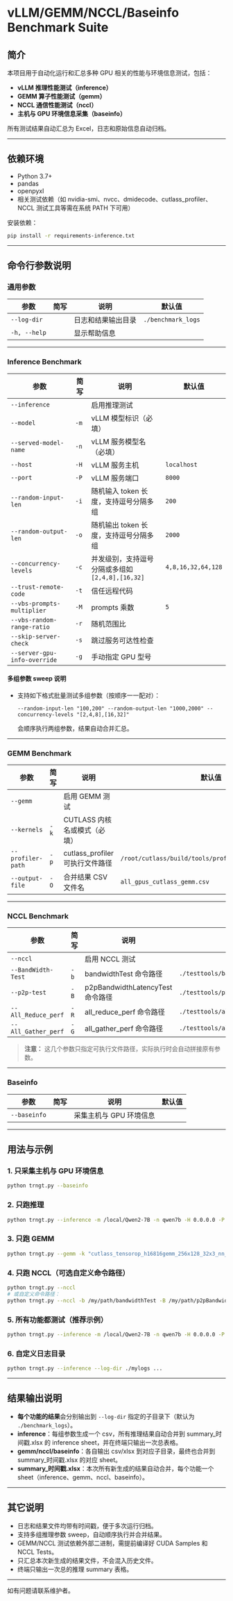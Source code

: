 # vLLM/GEMM/NCCL/Baseinfo Benchmark Suite

## 简介

本项目用于自动化运行和汇总多种 GPU 相关的性能与环境信息测试，包括：
- **vLLM 推理性能测试（inference）**
- **GEMM 算子性能测试（gemm）**
- **NCCL 通信性能测试（nccl）**
- **主机与 GPU 环境信息采集（baseinfo）**

所有测试结果自动汇总为 Excel，日志和原始信息自动归档。

---

## 依赖环境

- Python 3.7+
- pandas
- openpyxl
- 相关测试依赖（如 nvidia-smi、nvcc、dmidecode、cutlass_profiler、NCCL 测试工具等需在系统 PATH 下可用）

安装依赖：
```bash
pip install -r requirements-inference.txt
```

---

## 命令行参数说明

### 通用参数

| 参数 | 简写 | 说明 | 默认值 |
|------|------|------|--------|
| `--log-dir` |      | 日志和结果输出目录 | `./benchmark_logs` |
| `-h, --help` |      | 显示帮助信息 |  |

---

### Inference Benchmark

| 参数 | 简写 | 说明 | 默认值 |
|------|------|------|--------|
| `--inference` |      | 启用推理测试 |  |
| `--model` | `-m` | vLLM 模型标识（必填） |  |
| `--served-model-name` | `-n` | vLLM 服务模型名（必填） |  |
| `--host` | `-H` | vLLM 服务主机 | `localhost` |
| `--port` | `-P` | vLLM 服务端口 | `8000` |
| `--random-input-len` | `-i` | 随机输入 token 长度，支持逗号分隔多组 | `200` |
| `--random-output-len` | `-o` | 随机输出 token 长度，支持逗号分隔多组 | `2000` |
| `--concurrency-levels` | `-c` | 并发级别，支持逗号分隔或多组如`[2,4,8],[16,32]` | `4,8,16,32,64,128` |
| `--trust-remote-code` | `-t` | 信任远程代码 |  |
| `--vbs-prompts-multiplier` | `-M` | prompts 乘数 | `5` |
| `--vbs-random-range-ratio` | `-r` | 随机范围比 |  |
| `--skip-server-check` | `-s` | 跳过服务可达性检查 |  |
| `--server-gpu-info-override` | `-g` | 手动指定 GPU 型号 |  |

#### 多组参数 sweep 说明

- 支持如下格式批量测试多组参数（按顺序一一配对）：
  ```
  --random-input-len "100,200" --random-output-len "1000,2000" --concurrency-levels "[2,4,8],[16,32]"
  ```
  会顺序执行两组参数，结果自动合并汇总。

---

### GEMM Benchmark

| 参数 | 简写 | 说明 | 默认值 |
|------|------|------|--------|
| `--gemm` |      | 启用 GEMM 测试 |  |
| `--kernels` | `-k` | CUTLASS 内核名或模式（必填） |  |
| `--profiler-path` | `-p` | cutlass_profiler 可执行文件路径 | `/root/cutlass/build/tools/profiler/cutlass_profiler` |
| `--output-file` | `-O` | 合并结果 CSV 文件名 | `all_gpus_cutlass_gemm.csv` |

---

### NCCL Benchmark

| 参数 | 简写 | 说明 | 默认值 |
|------|------|------|--------|
| `--nccl` |      | 启用 NCCL 测试 |  |
| `--BandWidth-Test` | `-b` | bandwidthTest 命令路径 | `./testtools/bandwidthTest` |
| `--p2p-test` | `-B` | p2pBandwidthLatencyTest 命令路径 | `./testtools/p2pBandwidthLatencyTest` |
| `--All_Reduce_perf` | `-R` | all_reduce_perf 命令路径 | `./testtools/all_reduce_perf` |
| `--All_Gather_perf` | `-G` | all_gather_perf 命令路径 | `./testtools/all_gather_perf` |

> **注意：** 这几个参数只指定可执行文件路径，实际执行时会自动拼接原有参数。

---

### Baseinfo

| 参数 | 简写 | 说明 | 默认值 |
|------|------|------|--------|
| `--baseinfo` |      | 采集主机与 GPU 环境信息 |  |

---

## 用法与示例

### 1. 只采集主机与 GPU 环境信息

```bash
python trngt.py --baseinfo
```

### 2. 只跑推理

```bash
python trngt.py --inference -m /local/Qwen2-7B -n qwen7b -H 0.0.0.0 -P 8000 -i "20,200" -o "200,20" -c "[8,16,32,64,128],[2,4,6,8]" -t -M 2 -g "TL-100*1"
```

### 3. 只跑 GEMM

```bash
python trngt.py --gemm -k "cutlass_tensorop_h16816gemm_256x128_32x3_nn_align8" -p "/wqp/cutlass/build/tools/profiler/cutlass_profiler" -O "test-5090.csv"
```

### 4. 只跑 NCCL（可选自定义命令路径）

```bash
python trngt.py --nccl
# 或自定义命令路径：
python trngt.py --nccl -b /my/path/bandwidthTest -B /my/path/p2pBandwidthLatencyTest -R /my/path/all_reduce_perf -G /my/path/all_gather_perf
```

### 5. 所有功能都测试（推荐示例）

```bash
python trngt.py --inference -m /local/Qwen2-7B -n qwen7b -H 0.0.0.0 -P 8000 -i "20,200" -o "200,20" -c "[8,16,32,64,128],[2,4,6,8]" -t -M 2 -g "TL-100*1" --gemm -k "cutlass_tensorop_h16816gemm_256x128_32x3_nn_align8" -p "/wqp/cutlass/build/tools/profiler/cutlass_profiler" -O "test-5090.csv" --nccl --baseinfo --log-dir=./test2/
```

### 6. 自定义日志目录

```bash
python trngt.py --inference --log-dir ./mylogs ...
```

---

## 结果输出说明

- **每个功能的结果**会分别输出到 `--log-dir` 指定的子目录下（默认为 `./benchmark_logs`）。
- **inference**：每组参数生成一个 csv，所有推理结果自动合并到 summary_时间戳.xlsx 的 inference sheet，并在终端只输出一次总表格。
- **gemm/nccl/baseinfo**：各自输出 csv/xlsx 到对应子目录，最终也合并到 summary_时间戳.xlsx 的对应 sheet。
- **summary_时间戳.xlsx**：本次所有新生成的结果自动合并，每个功能一个 sheet（inference、gemm、nccl、baseinfo）。

---

## 其它说明

- 日志和结果文件均带有时间戳，便于多次运行归档。
- 支持多组推理参数 sweep，自动顺序执行并合并结果。
- GEMM/NCCL 测试依赖外部二进制，需提前编译好 CUDA Samples 和 NCCL Tests。
- 只汇总本次新生成的结果文件，不会混入历史文件。
- 终端只输出一次总的推理 summary 表格。

---

如有问题请联系维护者。 
